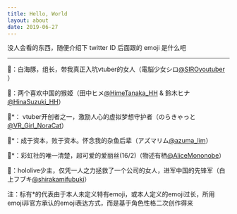 ```yaml
---
title: Hello, World
layout: about
date: 2019-06-27
---
```


没人会看的东西，随便介绍下 twitter ID 后面跟的 emoji 是什么吧

---

🐬：白海豚，组长，带我真正入坑vtuber的女人（電脳少女シロ[@SIROyoutuber](https://twitter.com/SIROyoutuber) ）

🥕：两个喜欢中国的猴姬（田中ヒメ[@HimeTanaka_HH](https://twitter.com/HimeTanaka_HH) & 鈴木ヒナ[@HinaSuzuki_HH](https://twitter.com/HinaSuzuki_HH)）

🐀*： vtuber开创者之一，激励人心的虚拟梦想守护者（のらきゃっと[@VR_Girl_NoraCat](https://twitter.com/VR_Girl_NoraCat/)）

💜*：成于资本，败于资本。怀念我的杂鱼后辈（アズマリム[@azuma_lim](https://twitter.com/azuma_lim)）

🐇*：彩虹社的唯一清楚，超可爱的爱丽丝(16/2)（物述有栖[@AliceMononobe](https://twitter.com/AliceMononobe)）

🌽：hololive少主，仅凭一人之力拯救了一个公司的女人，进军中国的先锋军（白上フブキ[@shirakamifubuki](https://twitter.com/shirakamifubuki)）



注：标有*的代表由于本人未定义特有emoji，或本人定义的emoji过长，所用emoji非官方承认的emoji表达方式，而是基于角色性格二次创作得来